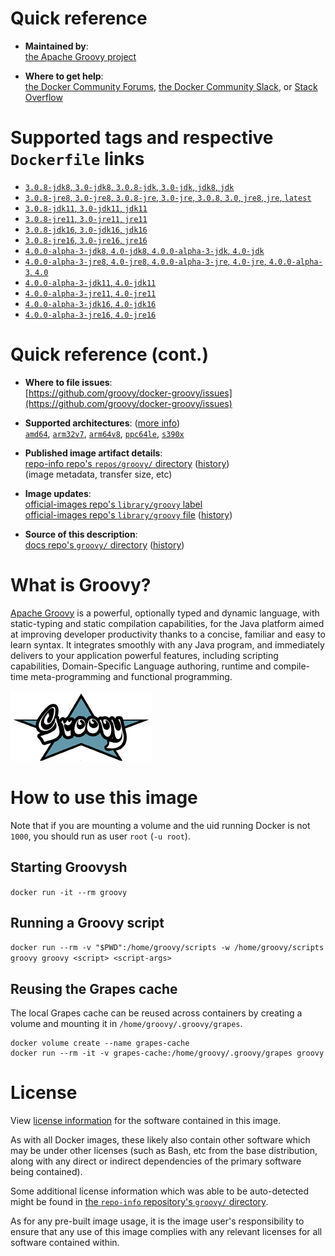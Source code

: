 <!--

********************************************************************************

WARNING:

    DO NOT EDIT "groovy/README.md"

    IT IS AUTO-GENERATED

    (from the other files in "groovy/" combined with a set of templates)

********************************************************************************

-->

# Quick reference

-	**Maintained by**:  
	[the Apache Groovy project](https://github.com/groovy/docker-groovy)

-	**Where to get help**:  
	[the Docker Community Forums](https://forums.docker.com/), [the Docker Community Slack](https://dockr.ly/slack), or [Stack Overflow](https://stackoverflow.com/search?tab=newest&q=docker)

# Supported tags and respective `Dockerfile` links

-	[`3.0.8-jdk8`, `3.0-jdk8`, `3.0.8-jdk`, `3.0-jdk`, `jdk8`, `jdk`](https://github.com/groovy/docker-groovy/blob/fc758151cb38024e32f2bf1d05d672eb589d5872/jdk8/Dockerfile)
-	[`3.0.8-jre8`, `3.0-jre8`, `3.0.8-jre`, `3.0-jre`, `3.0.8`, `3.0`, `jre8`, `jre`, `latest`](https://github.com/groovy/docker-groovy/blob/fc758151cb38024e32f2bf1d05d672eb589d5872/jre8/Dockerfile)
-	[`3.0.8-jdk11`, `3.0-jdk11`, `jdk11`](https://github.com/groovy/docker-groovy/blob/fc758151cb38024e32f2bf1d05d672eb589d5872/jdk11/Dockerfile)
-	[`3.0.8-jre11`, `3.0-jre11`, `jre11`](https://github.com/groovy/docker-groovy/blob/fc758151cb38024e32f2bf1d05d672eb589d5872/jre11/Dockerfile)
-	[`3.0.8-jdk16`, `3.0-jdk16`, `jdk16`](https://github.com/groovy/docker-groovy/blob/fc758151cb38024e32f2bf1d05d672eb589d5872/jdk16/Dockerfile)
-	[`3.0.8-jre16`, `3.0-jre16`, `jre16`](https://github.com/groovy/docker-groovy/blob/fc758151cb38024e32f2bf1d05d672eb589d5872/jre16/Dockerfile)
-	[`4.0.0-alpha-3-jdk8`, `4.0-jdk8`, `4.0.0-alpha-3-jdk`, `4.0-jdk`](https://github.com/groovy/docker-groovy/blob/ad50fefc1fc19511003471541a68eba490642bd8/jdk8/Dockerfile)
-	[`4.0.0-alpha-3-jre8`, `4.0-jre8`, `4.0.0-alpha-3-jre`, `4.0-jre`, `4.0.0-alpha-3`, `4.0`](https://github.com/groovy/docker-groovy/blob/ad50fefc1fc19511003471541a68eba490642bd8/jre8/Dockerfile)
-	[`4.0.0-alpha-3-jdk11`, `4.0-jdk11`](https://github.com/groovy/docker-groovy/blob/ad50fefc1fc19511003471541a68eba490642bd8/jdk11/Dockerfile)
-	[`4.0.0-alpha-3-jre11`, `4.0-jre11`](https://github.com/groovy/docker-groovy/blob/ad50fefc1fc19511003471541a68eba490642bd8/jre11/Dockerfile)
-	[`4.0.0-alpha-3-jdk16`, `4.0-jdk16`](https://github.com/groovy/docker-groovy/blob/ad50fefc1fc19511003471541a68eba490642bd8/jdk16/Dockerfile)
-	[`4.0.0-alpha-3-jre16`, `4.0-jre16`](https://github.com/groovy/docker-groovy/blob/ad50fefc1fc19511003471541a68eba490642bd8/jre16/Dockerfile)

# Quick reference (cont.)

-	**Where to file issues**:  
	[https://github.com/groovy/docker-groovy/issues](https://github.com/groovy/docker-groovy/issues)

-	**Supported architectures**: ([more info](https://github.com/docker-library/official-images#architectures-other-than-amd64))  
	[`amd64`](https://hub.docker.com/r/amd64/groovy/), [`arm32v7`](https://hub.docker.com/r/arm32v7/groovy/), [`arm64v8`](https://hub.docker.com/r/arm64v8/groovy/), [`ppc64le`](https://hub.docker.com/r/ppc64le/groovy/), [`s390x`](https://hub.docker.com/r/s390x/groovy/)

-	**Published image artifact details**:  
	[repo-info repo's `repos/groovy/` directory](https://github.com/docker-library/repo-info/blob/master/repos/groovy) ([history](https://github.com/docker-library/repo-info/commits/master/repos/groovy))  
	(image metadata, transfer size, etc)

-	**Image updates**:  
	[official-images repo's `library/groovy` label](https://github.com/docker-library/official-images/issues?q=label%3Alibrary%2Fgroovy)  
	[official-images repo's `library/groovy` file](https://github.com/docker-library/official-images/blob/master/library/groovy) ([history](https://github.com/docker-library/official-images/commits/master/library/groovy))

-	**Source of this description**:  
	[docs repo's `groovy/` directory](https://github.com/docker-library/docs/tree/master/groovy) ([history](https://github.com/docker-library/docs/commits/master/groovy))

# What is Groovy?

[Apache Groovy](http://groovy-lang.org/) is a powerful, optionally typed and dynamic language, with static-typing and static compilation capabilities, for the Java platform aimed at improving developer productivity thanks to a concise, familiar and easy to learn syntax. It integrates smoothly with any Java program, and immediately delivers to your application powerful features, including scripting capabilities, Domain-Specific Language authoring, runtime and compile-time meta-programming and functional programming.

![logo](https://raw.githubusercontent.com/docker-library/docs/bb5fc730ed18c45d86425f9fa4265d50cb795ec8/groovy/logo.png)

# How to use this image

Note that if you are mounting a volume and the uid running Docker is not `1000`, you should run as user `root` (`-u root`).

## Starting Groovysh

`docker run -it --rm groovy`

## Running a Groovy script

`docker run --rm -v "$PWD":/home/groovy/scripts -w /home/groovy/scripts groovy groovy <script> <script-args>`

## Reusing the Grapes cache

The local Grapes cache can be reused across containers by creating a volume and mounting it in `/home/groovy/.groovy/grapes`.

```console
docker volume create --name grapes-cache
docker run --rm -it -v grapes-cache:/home/groovy/.groovy/grapes groovy
```

# License

View [license information](http://www.apache.org/licenses/LICENSE-2.0.html) for the software contained in this image.

As with all Docker images, these likely also contain other software which may be under other licenses (such as Bash, etc from the base distribution, along with any direct or indirect dependencies of the primary software being contained).

Some additional license information which was able to be auto-detected might be found in [the `repo-info` repository's `groovy/` directory](https://github.com/docker-library/repo-info/tree/master/repos/groovy).

As for any pre-built image usage, it is the image user's responsibility to ensure that any use of this image complies with any relevant licenses for all software contained within.
